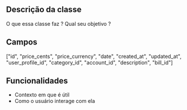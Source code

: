## Descrição da classe

O que essa classe faz ?
Qual seu objetivo ?

## Campos
["id", "price_cents", "price_currency", "date", "created_at", "updated_at", "user_profile_id", "category_id", "account_id", "description", "bill_id"]

## Funcionalidades

* Contexto em que é útil
* Como o usuário interage com ela
